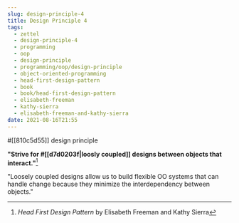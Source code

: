```yaml
---
slug: design-principle-4
title: Design Principle 4
tags:
  - zettel
  - design-principle-4
  - programming
  - oop
  - design-principle
  - programming/oop/design-principle
  - object-oriented-programming
  - head-first-design-pattern
  - book
  - book/head-first-design-pattern
  - elisabeth-freeman
  - kathy-sierra
  - elisabeth-freeman-and-kathy-sierra
date: 2021-08-16T21:55
---
```



#[[810c5d55]] design principle

**"Strive for #[[d7d0203f|loosly coupled]] designs between objects that
interact."**[^1]

"Loosely coupled designs allow us to build flexible OO systems that can handle
change because they minimize the interdependency between objects."


[^1]: _Head First Design Pattern_ by Elisabeth Freeman and Kathy Sierra
